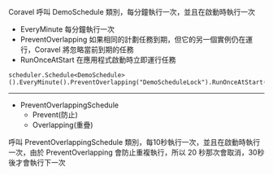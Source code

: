 Coravel 呼叫 DemoSchedule 類別，每分鐘執行一次，並且在啟動時執行一次

- EveryMinute 每分鐘執行一次
- PreventOverlapping 如果相同的計劃任務到期，但它的另一個實例仍在運行，Coravel 將忽略當前到期的任務
- RunOnceAtStart 在應用程式啟動時立即運行任務

```csharp=
scheduler.Schedule<DemoSchedule>().EveryMinute().PreventOverlapping("DemoScheduleLock").RunOnceAtStart();
```

---

- PreventOverlappingSchedule 
    - Prevent(防止) 
    - Overlapping(重疊)

呼叫 PreventOverlappingSchedule 類別，每10秒執行一次，並且在啟動時執行一次，由於 PreventOverlapping 會防止重複執行，所以 20 秒那次會取消，30秒後才會執行下一次